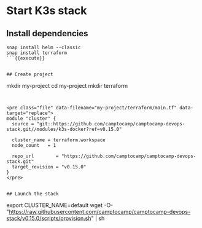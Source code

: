 # Start K3s stack


## Install dependencies


```
snap install helm --classic
snap install terraform
```{{execute}}


## Create project

```
mkdir my-project
cd my-project
mkdir terraform
```{{execute}}


<pre class="file" data-filename="my-project/terraform/main.tf" data-target="replace">
module "cluster" {
  source = "git::https://github.com/camptocamp/camptocamp-devops-stack.git//modules/k3s-docker?ref=v0.15.0"

  cluster_name = terraform.workspace
  node_count   = 1

  repo_url        = "https://github.com/camptocamp/camptocamp-devops-stack.git"
  target_revision = "v0.15.0"
}
</pre>


## Launch the stack

```
export CLUSTER_NAME=default
wget -O- "https://raw.githubusercontent.com/camptocamp/camptocamp-devops-stack/v0.15.0/scripts/provision.sh" | sh
```{{execute}}
